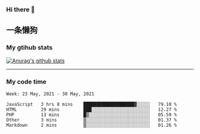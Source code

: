 ### Hi there 👋

## 一条懒狗
<!--
**kiss-me-quickly/kiss-me-quickly** is a ✨ _special_ ✨ repository because its `README.md` (this file) appears on your GitHub profile.

Here are some ideas to get you started:

- 🔭 I’m currently working on ...
- 🌱 I’m currently learning ...
- 👯 I’m looking to collaborate on ...
- 🤔 I’m looking for help with ...
- 💬 Ask me about ...
- 📫 How to reach me: ...
- 😄 Pronouns: ...
- ⚡ Fun fact: ...
-->


### My gtihub stats

[![Anurag's github stats](https://github-readme-stats.vercel.app/api?username=kiss-me-quickly)](https://github.com/anuraghazra/github-readme-stats)

***

### My code time

<!--START_SECTION:waka-->
```text
Week: 23 May, 2021 - 30 May, 2021

JavaScript   3 hrs 8 mins    ███████████████████▓░░░░░   79.10 % 
HTML         29 mins         ███░░░░░░░░░░░░░░░░░░░░░░   12.27 % 
PHP          13 mins         █▒░░░░░░░░░░░░░░░░░░░░░░░   05.59 % 
Other        3 mins          ▒░░░░░░░░░░░░░░░░░░░░░░░░   01.37 % 
Markdown     2 mins          ▒░░░░░░░░░░░░░░░░░░░░░░░░   01.26 % 
```
<!--END_SECTION:waka-->
